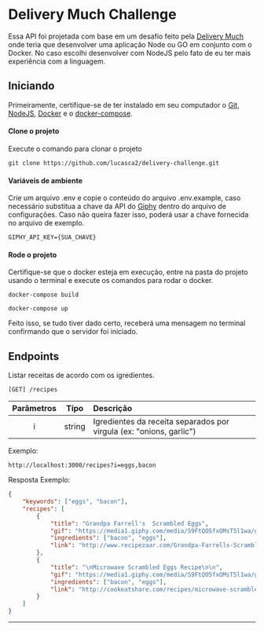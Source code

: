 # Delivery Much Challenge
Essa API foi projetada com base em um desafio feito pela [Delivery Much](https://www.deliverymuch.com.br/) onde teria que desenvolver uma aplicação Node ou GO em conjunto com o Docker. No caso escolhi desenvolver com NodeJS pelo fato de eu ter mais experiência com a linguagem. 

## Iniciando
Primeiramente, certifique-se de ter instalado em seu computador o [Git](https://git-scm.com/book/pt-br/v2/Come%C3%A7ando-Instalando-o-Git), [NodeJS](https://nodejs.org/en/download/), [Docker](https://www.docker.com/products/docker-desktop) e o [docker-compose](https://docs.docker.com/compose/install/).

#### Clone o projeto

Execute o comando para clonar o projeto
```
git clone https://github.com/lucasca2/delivery-challenge.git
```

#### Variáveis de ambiente
Crie um arquivo .env e copie o conteúdo do arquivo .env.example, caso necessário substitua a chave da API do [Giphy](https://developers.giphy.com/) dentro do arquivo de configurações.
Caso não queira fazer isso, poderá usar a chave fornecida no arquivo de exemplo.
```
GIPHY_API_KEY={SUA_CHAVE}
```

#### Rode o projeto
Certifique-se que o docker esteja em execução, entre na pasta do projeto usando o terminal e execute os comandos para rodar o docker.
```
docker-compose build
```
```
docker-compose up
```
Feito isso, se tudo tiver dado certo, receberá uma mensagem no terminal confirmando que o servidor foi iniciado.

## Endpoints

Listar receitas de acordo com os igredientes.

```[GET] /recipes```

Parâmetros   | Tipo    | Descrição
:-----------:|:-------:|:---------
i            | string  | Igredientes da receita separados por virgula (ex: "onions, garlic")

Exemplo:
```
http://localhost:3000/recipes?i=eggs,bacon
```
Resposta Exemplo:
```json
{
    "keywords": ["eggs", "bacon"],
    "recipes": [
        {
            "title": "Grandpa Farrell's  Scrambled Eggs",
            "gif": "https://media1.giphy.com/media/S9FtQO5fxOMsT5l1wa/giphy.gif?cid=d91fb301gt7y2vntid9d4rjly6t7cwr1ynonqkvhi3796jwd&rid=giphy.gif",
            "ingredients": ["bacon", "eggs"],
            "link": "http://www.recipezaar.com/Grandpa-Farrells-Scrambled-Eggs-123977"
        },
        {
            "title": "\nMicrowave Scrambled Eggs Recipe\n\n",
            "gif": "https://media1.giphy.com/media/S9FtQO5fxOMsT5l1wa/giphy.gif?cid=d91fb301so5rkoc0juc9ldx0xp3wdrgmscife7qrh5g4s2mm&rid=giphy.gif",
            "ingredients": ["bacon", "eggs"],
            "link": "http://cookeatshare.com/recipes/microwave-scrambled-eggs-30382"
        }
    ]
}
```
---




